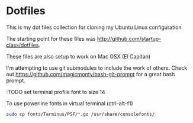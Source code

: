 Dotfiles
========
This is my dot files collection for cloning my Ubuntu Linux configuration  

The starting point for these files was http://github.com/startup-class/dotfiles.  

These files are also setup to work on Mac OSX (El Capitan)  

I'm attempting to use git submodules to include the work of others.
Check out https://github.com/magicmonty/bash-git-prompt for a great bash prompt.

:TODO set terminal profile font to size 14

To use powerline fonts in virtual terminal (ctrl-alt-f1)
``` bash
sudo cp fonts/Terminus/PSF/*.gz /usr/share/consolefonts/
```

